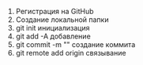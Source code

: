 1. Регистрация на GitHub
2. Создание локальной папки
3. git init инициализация
4. git add -A добавление
5. git commit -m "" создание коммита
6. git remote add origin связывание